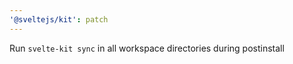 ```yaml
---
'@sveltejs/kit': patch
---
```


Run `svelte-kit sync` in all workspace directories during postinstall
